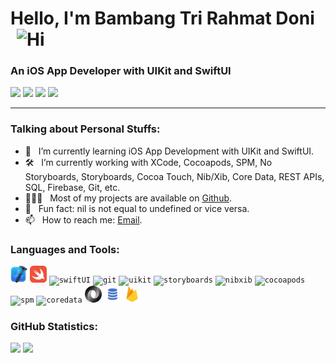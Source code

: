 # Hello, I'm Bambang Tri Rahmat Doni <img src="https://raw.githubusercontent.com/iampavangandhi/iampavangandhi/master/gifs/Hi.gif" alt="Hi" style="width: 30px;margin-left: 10px;">

### An iOS App Developer with UIKit and SwiftUI
[![](https://img.shields.io/badge/-LinkedIn-0e76a8?style=flat-square&logo=Linkedin&logoColor=white)](https://linkedin.com/in/bambangtrd17)
[![](https://img.shields.io/badge/Website-3b5998?style=flat-square&logo=google-chrome&logoColor=white)](https://syndicate017.github.io/Portofolio_BambangTRD/)
[![](https://img.shields.io/badge/-Instagram-e4405f?style=flat-square&logo=Instagram&logoColor=white)](https://instagram.com/beng_trd)
[![](https://img.shields.io/badge/-Email-0088cc?style=flat-square&logo=Gmail&logoColor=white)](https://mail.google.com/mail/?view=cm&fs=1&to=bambang.trd17@gmail.com)

---- 

### Talking about Personal Stuffs:

- 🚀 &nbsp; I’m currently learning iOS App Development with UIKit and SwiftUI.
- 🛠 &nbsp; I’m currently working with XCode, Cocoapods, SPM, No Storyboards, Storyboards, Cocoa Touch, Nib/Xib, Core Data, REST APIs, SQL, Firebase, Git, etc.
- 👨🏻‍💻 &nbsp; Most of my projects are available on [Github](https://github.com/syndicate017).
- 👾 &nbsp; Fun fact: nil is not equal to undefined or vice versa.
- 📫 &nbsp; How to reach me: [Email](https://mail.google.com/mail/?view=cm&fs=1&to=bambang.trd17@gmail.com).

### Languages and Tools:

<code><img height="27" src="https://raw.githubusercontent.com/github/explore/f1ed86e23d007c23a7002da1e15ae17f003dfa56/topics/xcode/xcode.png" alt="xcode"></code>
<code><img height="27" src="https://raw.githubusercontent.com/github/explore/80688e429a7d4ef2fca1e82350fe8e3517d3494d/topics/swift/swift.png" alt="swift"></code>
<code><img height="27" src="https://developer.apple.com/assets/elements/icons/swiftui/swiftui-96x96_2x.png" alt="swiftUI"></code>
<code><img height="27" src="https://git-scm.com/images/logos/downloads/Git-Logo-1788C.png" alt="git"></code>
<code><img height="27" src="https://cdn1.specialist.ru/Content/Image/News/uikit.jpg" alt="uikit"></code>
<code><img height="27" src="https://miro.medium.com/v2/resize:fit:772/format:webp/1*D_qIojNyjTPXb7bkmtvOOA.png" alt="storyboards"></code>
<code><img height="27" src="https://miro.medium.com/v2/resize:fit:1400/format:webp/1*lyDWHBl-OfR2j3kH0B0edA.png" alt="nibxib"></code>
<code><img height="27" src="https://ronakshah.org/assets/images/cocoapods/cocoapodslogo.png" alt="cocoapods"></code>
<code><img height="27" src="https://community.algostudio.net/wp-content/uploads/2022/10/6051a9b41de8c0cf5f41fe3d_Swift-package-manager.png" alt="spm"></code>
<code><img height="27" src="https://cynoteck.com/wp-content/uploads/2022/01/Core-Data-with-Swift.jpg" alt="coredata"></code>
<code><img height="27" src="https://raw.githubusercontent.com/github/explore/80688e429a7d4ef2fca1e82350fe8e3517d3494d/topics/json/json.png" alt="json"></code>
<code><img height="27" src="https://raw.githubusercontent.com/github/explore/80688e429a7d4ef2fca1e82350fe8e3517d3494d/topics/sql/sql.png" alt="sql"></code>
<code><img height="27" src="https://raw.githubusercontent.com/github/explore/80688e429a7d4ef2fca1e82350fe8e3517d3494d/topics/firebase/firebase.png" alt="firebase"></code>

### GitHub Statistics:
[![](https://github-readme-stats.vercel.app/api?username=syndicate017&show_icons=true&theme=transparent)](https://github.com/syndicate017)
[![](https://github-readme-stats.vercel.app/api/top-langs/?username=syndicate017&layout=compact)](https://github.com/syndicate017)
